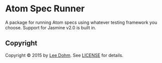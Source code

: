 # Atom Spec Runner

A package for running Atom specs using whatever testing framework you choose. Support for Jasmine v2.0 is built in.

## Copyright

Copyright &copy; 2015 by [Lee Dohm](http://www.lee-dohm.com). See [LICENSE](https://raw.githubusercontent.com/lee-dohm/package-name/master/LICENSE.md) for details.
